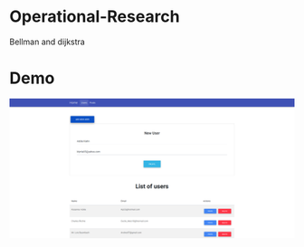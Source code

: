 # Operational-Research
Bellman and dijkstra
# Demo
![alt text](https://github.com/benayadmohamed/angular-nestjs/blob/master/images/FireShot%20Capture%20002%20-%20FrentEnd%20-%20http___localhost_4200_users.png)
